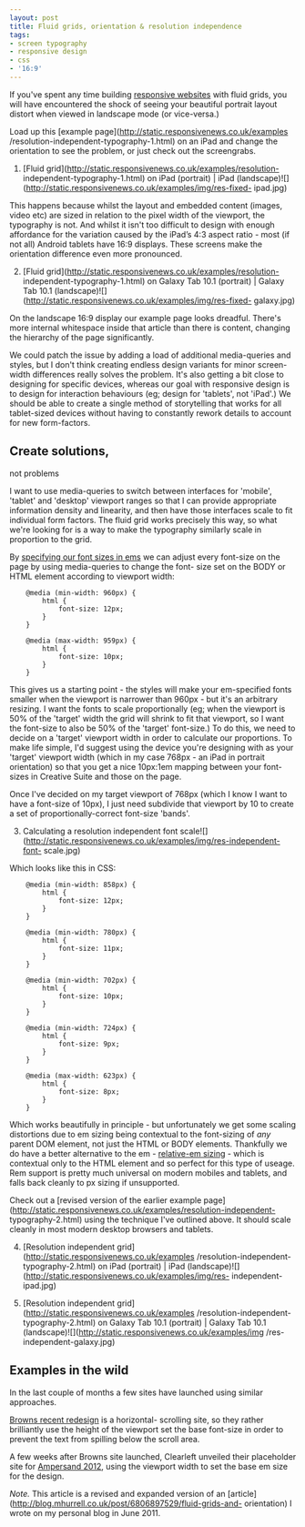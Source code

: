 ```yaml
---
layout: post
title: Fluid grids, orientation & resolution independence
tags:
- screen typography
- responsive design
- css
- '16:9'
---
```

If you've spent any time building [responsive
websites](http://www.abookapart.com/products/responsive-web-design) with fluid
grids, you will have encountered the shock of seeing your beautiful portrait
layout distort when viewed in landscape mode (or vice-versa.)

Load up this [example page](http://static.responsivenews.co.uk/examples
/resolution-independent-typography-1.html) on an iPad and change the
orientation to see the problem, or just check out the screengrabs.

<!-- more -->

1. [Fluid grid](http://static.responsivenews.co.uk/examples/resolution-
independent-typography-1.html) on iPad (portrait) | iPad
(landscape)![](http://static.responsivenews.co.uk/examples/img/res-fixed-
ipad.jpg)

This happens because whilst the layout and embedded content (images, video
etc) are sized in relation to the pixel width of the viewport, the typography
is not. And whilst it isn't too difficult to design with enough affordance for
the variation caused by the iPad’s 4:3 aspect ratio - most (if not all)
Android tablets have 16:9 displays. These screens make the orientation
difference even more pronounced.

2. [Fluid grid](http://static.responsivenews.co.uk/examples/resolution-
independent-typography-1.html) on Galaxy Tab 10.1 (portrait) | Galaxy Tab 10.1
(landscape)![](http://static.responsivenews.co.uk/examples/img/res-fixed-
galaxy.jpg)

On the landscape 16:9 display our example page looks dreadful. There's more
internal whitespace inside that article than there is content, changing the
hierarchy of the page significantly.

We could patch the issue by adding a load of additional media-queries and
styles, but I don't think creating endless design variants for minor screen-
width differences really solves the problem. It's also getting a bit close to
designing for specific devices, whereas our goal with responsive design is to
design for interaction behaviours (eg; design for 'tablets', not 'iPad'.) We
should be able to create a single method of storytelling that works for all
tablet-sized devices without having to constantly rework details to account
for new form-factors.

## Create solutions,

not problems

I want to use media-queries to switch between interfaces for 'mobile',
'tablet' and 'desktop' viewport ranges so that I can provide appropriate
information density and linearity, and then have those interfaces scale to fit
individual form factors. The fluid grid works precisely this way, so what
we're looking for is a way to make the typography similarly scale in
proportion to the grid.

By [specifying our font sizes in ems](http://clagnut.com/blog/348/) we can
adjust every font-size on the page by using media-queries to change the font-
size set on the BODY or HTML element according to viewport width:

    
    
        @media (min-width: 960px) {
            html {
                font-size: 12px;
            }
        }
    
        @media (max-width: 959px) {
            html {
                font-size: 10px;
            }
        }
    

This gives us a starting point - the styles will make your em-specified fonts
smaller when the viewport is narrower than 960px - but it's an arbitrary
resizing. I want the fonts to scale proportionally (eg; when the viewport is
50% of the 'target' width the grid will shrink to fit that viewport, so I want
the font-size to also be 50% of the 'target' font-size.) To do this, we need
to decide on a 'target' viewport width in order to calculate our proportions.
To make life simple, I'd suggest using the device you're designing with as
your 'target' viewport width (which in my case 768px - an iPad in portrait
orientation) so that you get a nice 10px:1em mapping between your font-sizes
in Creative Suite and those on the page.

Once I've decided on my target viewport of 768px (which I know I want to have
a font-size of 10px), I just need subdivide that viewport by 10 to create a
set of proportionally-correct font-size 'bands'.

3. Calculating a resolution independent font
scale![](http://static.responsivenews.co.uk/examples/img/res-independent-font-
scale.jpg)

Which looks like this in CSS:

    
    
        @media (min-width: 858px) {
            html {
                font-size: 12px;
            }
        }
    
        @media (min-width: 780px) {
            html {
                font-size: 11px;
            }
        }
    
        @media (min-width: 702px) {
            html {
                font-size: 10px;
            }
        }
    
        @media (min-width: 724px) {
            html {
                font-size: 9px;
            }
        }
    
        @media (max-width: 623px) {
            html {
                font-size: 8px;
            }
        }
    

Which works beautifully in principle - but unfortunately we get some scaling
distortions due to em sizing being contextual to the font-sizing of _any_
parent DOM element, not just the HTML or BODY elements. Thankfully we do have
a better alternative to the em - [relative-em
sizing](http://snook.ca/archives/html_and_css/font-size-with-rem) - which is
contextual only to the HTML element and so perfect for this type of useage.
Rem support is pretty much universal on modern mobiles and tablets, and falls
back cleanly to px sizing if unsupported.

Check out a [revised version of the earlier example
page](http://static.responsivenews.co.uk/examples/resolution-independent-
typography-2.html) using the technique I've outlined above. It should scale
cleanly in most modern desktop browsers and tablets.

4. [Resolution independent grid](http://static.responsivenews.co.uk/examples
/resolution-independent-typography-2.html) on iPad (portrait) | iPad
(landscape)![](http://static.responsivenews.co.uk/examples/img/res-
independent-ipad.jpg)

5. [Resolution independent grid](http://static.responsivenews.co.uk/examples
/resolution-independent-typography-2.html) on Galaxy Tab 10.1 (portrait) |
Galaxy Tab 10.1 (landscape)![](http://static.responsivenews.co.uk/examples/img
/res-independent-galaxy.jpg)

## Examples in the wild

In the last couple of months a few sites have launched using similar
approaches.

[Browns recent redesign](http://brownsdesign.com/about/) is a horizontal-
scrolling site, so they rather brilliantly use the height of the viewport set
the base font-size in order to prevent the text from spilling below the scroll
area.

A few weeks after Browns site launched, Clearleft unveiled their placeholder
site for [Ampersand 2012](http://2012.ampersandconf.com/), using the viewport
width to set the base em size for the design.

_Note._ This article is a revised and expanded version of an
[article](http://blog.mhurrell.co.uk/post/6806897529/fluid-grids-and-
orientation) I wrote on my personal blog in June 2011.

